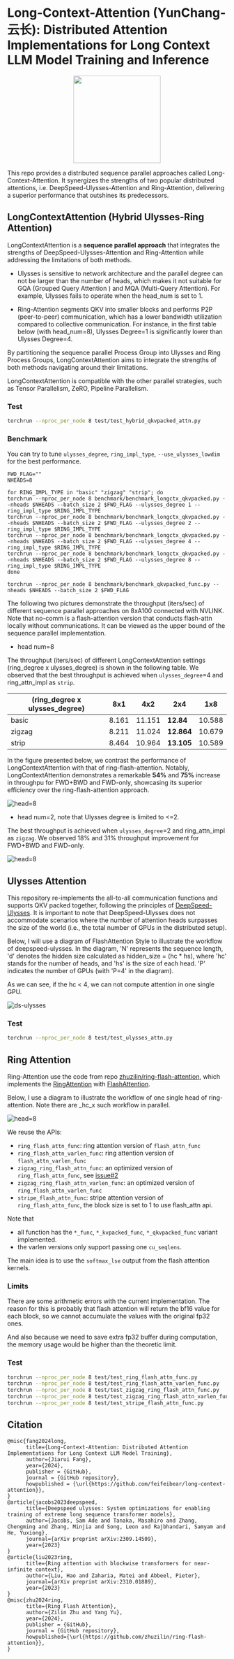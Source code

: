 # Long-Context-Attention (YunChang-云长): Distributed Attention Implementations for Long Context LLM Model Training and Inference

<p align="center">
    <img src="./media/yun_chang.jpg" width="200" />
</p>

This repo provides a distributed sequence parallel approaches called Long-Context-Attention. It synergizes the strengths of two popular distributed attentions, i.e. DeepSpeed-Ulysses-Attention and Ring-Attention, delivering a superior performance that outshines its predecessors.


## LongContextAttention (Hybrid Ulysses-Ring Attention)

LongContextAttention is a **sequence parallel approach** that integrates the strengths of DeepSpeed-Ulysses-Attention and Ring-Attention while addressing the limitations of both methods.

- Ulysses is sensitive to network architecture and the parallel degree can not be larger than the number of heads, which makes it not suitable for GQA (Grouped Query Attention ) and MQA (Multi-Query Attention). For example, Ulysses fails to operate when the head_num is set to 1.

- Ring-Attention segments QKV into smaller blocks and performs P2P (peer-to-peer) communication, which has a lower bandwidth utilization compared to collective communication. For instance, in the first table below (with head_num=8), Ulysses Degree=1 is significantly lower than Ulysses Degree=4.

By partitioning the sequence parallel Process Group into Ulysses and Ring Process Groups, LongContextAttention aims to integrate the strengths of both methods navigating around their limitations.

LongContextAttention is compatible with the other parallel strategies, such as Tensor Parallelism, ZeRO, Pipeline Parallelism.

### Test

```bash
torchrun --nproc_per_node 8 test/test_hybrid_qkvpacked_attn.py
```

### Benchmark

You can try to tune `ulysses_degree`, `ring_impl_type`, `--use_ulysses_lowdim` for the best performance.

```
FWD_FLAG=""
NHEADS=8

for RING_IMPL_TYPE in "basic" "zigzag" "strip"; do
torchrun --nproc_per_node 8 benchmark/benchmark_longctx_qkvpacked.py --nheads $NHEADS --batch_size 2 $FWD_FLAG --ulysses_degree 1 --ring_impl_type $RING_IMPL_TYPE
torchrun --nproc_per_node 8 benchmark/benchmark_longctx_qkvpacked.py --nheads $NHEADS --batch_size 2 $FWD_FLAG --ulysses_degree 2 --ring_impl_type $RING_IMPL_TYPE
torchrun --nproc_per_node 8 benchmark/benchmark_longctx_qkvpacked.py --nheads $NHEADS --batch_size 2 $FWD_FLAG --ulysses_degree 4 --ring_impl_type $RING_IMPL_TYPE
torchrun --nproc_per_node 8 benchmark/benchmark_longctx_qkvpacked.py --nheads $NHEADS --batch_size 2 $FWD_FLAG --ulysses_degree 8 --ring_impl_type $RING_IMPL_TYPE
done

torchrun --nproc_per_node 8 benchmark/benchmark_qkvpacked_func.py --nheads $NHEADS --batch_size 2 $FWD_FLAG
```

The following two pictures demonstrate the throughput (iters/sec) of different sequence parallel approaches on 8xA100 connected with NVLINK.
Note that no-comm is a flash-attention version that conducts flash-attn locally without communications. 
It can be viewed as the upper bound of the sequence parallel implementation.

- head num=8

The throughput (iters/sec) of different LongContextAttention settings (ring_degree x ulysses_degree) is shown in the following table. 
We observed that the best throughput is achieved when `ulysses_degree`=4 and ring_attn_impl as `strip`.

| (ring_degree x ulysses_degree) | 8x1   | 4x2   | 2x4   | 1x8   |
|--------------------------------|-------|-------|-------|-------|
| basic                          | 8.161 | 11.151| **12.84** | 10.588|
| zigzag                         | 8.211 | 11.024| **12.864**| 10.679|
| strip                          | 8.464 | 10.964| **13.105**| 10.589|


In the figure presented below, we contrast the performance of LongContextAttention with that of ring-flash-attention. Notably, LongContextAttention demonstrates a remarkable **54%** and **75%** increase in throughpu for FWD+BWD and FWD-only, showcasing its superior efficiency over the ring-flash-attention approach.


![head=8](./media/long_ctx_h8.png)

- head num=2, note that Ulysses degree is limited to <=2.

The best throughput is achieved when `ulysses_degree`=2 and ring_attn_impl as `zigzag`. We observed 18% and 31% throughput improvement for FWD+BWD and FWD-only.

![head=8](./media/long_ctx_h2.png)

## Ulysses Attention
This repository re-implements the all-to-all communication functions and supports QKV packed together, following the principles of [DeepSpeed-Ulysses](https://github.com/microsoft/DeepSpeed/blob/master/blogs/deepspeed-ulysses/README.md).
It is important to note that DeepSpeed-Ulysses does not accommodate scenarios where the number of attention heads surpasses the size of the world (i.e., the total number of GPUs in the distributed setup).

Below, I will use a diagram of FlashAttention Style to illustrate the workflow of deepspeed-ulysses. 
In the diagram, 'N' represents the sequence length, 'd' denotes the hidden size calculated as hidden_size = (hc * hs), where 'hc' stands for the number of heads, and 'hs' is the size of each head. 'P' indicates the number of GPUs (with 'P=4' in the diagram).

As we can see, if the hc < 4, we can not compute attention in one single GPU.

![ds-ulysses](./media/ulysses.png)

### Test

```bash
torchrun --nproc_per_node 8 test/test_ulysses_attn.py
```

## Ring Attention


Ring-Attention use the code from repo [zhuzilin/ring-flash-attention](https://github.com/zhuzilin/ring-flash-attention), which implements the [RingAttention](https://github.com/lhao499/RingAttention) with [FlashAttention](https://github.com/Dao-AILab/flash-attention). 


Below, I use a diagram to illustrate the workflow of one single head of ring-attention. Note there are _hc_x such workflow in parallel.

![head=8](./media/ring.png)

We reuse the APIs:

- `ring_flash_attn_func`: ring attention version of `flash_attn_func`
- `ring_flash_attn_varlen_func`: ring attention version of `flash_attn_varlen_func`
- `zigzag_ring_flash_attn_func`: an optimized version of `ring_flash_attn_func`, see [issue#2](https://github.com/zhuzilin/ring-flash-attention/issues/2)
- `zigzag_ring_flash_attn_varlen_func`: an optimized version of `ring_flash_attn_varlen_func`
- `stripe_flash_attn_func`: stripe attention version of `ring_flash_attn_func`, the block size is set to 1 to use flash_attn api.

Note that

- all function has the `*_func`, `*_kvpacked_func`, `*_qkvpacked_func` variant implemented.
- the varlen versions only support passing one `cu_seqlens`.

The main idea is to use the `softmax_lse` output from the flash attention kernels.

### Limits

There are some arithmetic errors with the current implementation. The reason for this is probably that flash attention will return the bf16 value for each block, so we cannot accumulate the values with the original fp32 ones.

And also because we need to save extra fp32 buffer during computation, the memory usage would be higher than the theoretic limit.

### Test

```bash
torchrun --nproc_per_node 8 test/test_ring_flash_attn_func.py
torchrun --nproc_per_node 8 test/test_ring_flash_attn_varlen_func.py
torchrun --nproc_per_node 8 test/test_zigzag_ring_flash_attn_func.py
torchrun --nproc_per_node 8 test/test_zigzag_ring_flash_attn_varlen_func.py
torchrun --nproc_per_node 8 test/test_stripe_flash_attn_func.py
```

## Citation
```
@misc{fang2024long,
      title={Long-Context-Attention: Distributed Attention Implementations for Long Context LLM Model Training},
      author={Jiarui Fang},
      year={2024},
      publisher = {GitHub},
      journal = {GitHub repository},
      howpublished = {\url{https://github.com/feifeibear/long-context-attention}},
}
@article{jacobs2023deepspeed,
      title={Deepspeed ulysses: System optimizations for enabling training of extreme long sequence transformer models},
      author={Jacobs, Sam Ade and Tanaka, Masahiro and Zhang, Chengming and Zhang, Minjia and Song, Leon and Rajbhandari, Samyam and He, Yuxiong},
      journal={arXiv preprint arXiv:2309.14509},
      year={2023}
}
@article{liu2023ring,
      title={Ring attention with blockwise transformers for near-infinite context},
      author={Liu, Hao and Zaharia, Matei and Abbeel, Pieter},
      journal={arXiv preprint arXiv:2310.01889},
      year={2023}
}
@misc{zhu2024ring,
      title={Ring Flash Attention},
      author={Zilin Zhu and Yang Yu},
      year={2024},
      publisher = {GitHub},
      journal = {GitHub repository},
      howpublished={\url{https://github.com/zhuzilin/ring-flash-attention}},
}
```
